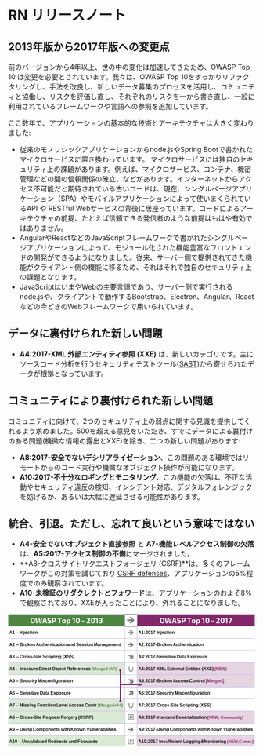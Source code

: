 # RN リリースノート

## 2013年版から2017年版への変更点

前のバージョンから4年以上、世の中の変化は加速してきたため、OWASP Top 10 は変更を必要とされています。我々は、OWASP Top 10をすっかりリファクタリングし、手法を改良し、新しいデータ募集のプロセスを活用し、コミュニティと協働し、リスクを評価し直し、それぞれのリスクを一から書き直し、一般に利用されているフレームワークや言語への参照を追加しています。

ここ数年で、アプリケーションの基本的な技術とアーキテクチャは大きく変わりました:

* 従来のモノリシックアプリケーションからnode.jsやSpring Bootで書かれたマイクロサービスに置き換わっています。 マイクロサービスには独自のセキュリティ上の課題があります。例えば、マイクロサービス、コンテナ、機密管理などの間の信頼関係の確立、などがあります。インターネットからアクセス不可能だと期待されている古いコードは、現在、シングルページアプリケーション（SPA）やモバイルアプリケーションによって使いまくられているAPI や RESTful Webサービスの背後に居座っています。コードによるアーキテクチャの前提、たとえば信頼できる発信者のような前提はもはや有効ではありません。
* AngularやReactなどのJavaScriptフレームワークで書かれたシングルページアプリケーションによって、モジュール化された機能豊富なフロントエンドの開発ができるようになりました。従来、サーバー側で提供されてきた機能がクライアント側の機能に移るため、それはそれで独自のセキュリティ上の課題となります。
* JavaScriptはいまやWebの主要言語であり、サーバー側で実行されるnode.jsや、クライアントで動作するBootstrap、Electron、Angular、Reactなどの今どきのWebフレームワークで用いられています。

## データに裏付けられた新しい問題

* **A4:2017-XML 外部エンティティ参照 (XXE)** は、新しいカテゴリです。主にソースコード分析を行うセキュリティテストツール([SAST](https://www.owasp.org/index.php/Source_Code_Analysis_Tools))から寄せられたデータが根拠となっています。

## コミュニティにより裏付けられた新しい問題

コミュニティに向けて、2つのセキュリティ上の弱点に関する見識を提供してくれるよう求めました。500を超える意見をいただき、すでにデータによる裏付けのある問題(機微な情報の露出とXXE)を除き、二つの新しい問題があります: 

* **A8:2017-安全でないデシリアライゼーション**、この問題のある環境ではリモートからのコード実行や機微なオブジェクト操作が可能になります。
* **A10:2017-不十分なロギングとモニタリング**、この機能の欠落は、不正な活動やセキュリティ違反の検知、インシデント対応、デジタルフォレンジックを妨げるか、あるいは大幅に遅延させる可能性があります。

## 統合、引退。ただし、忘れて良いという意味ではない

* **A4-安全でないオブジェクト直接参照** と **A7-機能レベルアクセス制御の欠落** は、**A5:2017-アクセス制御の不備**にマージされました。
* **A8-クロスサイトリクエストフォージェリ (CSRF)**は、多くのフレームワークがこの対策を講じており [CSRF defenses](https://www.owasp.org/index.php/Cross-Site_Request_Forgery_(CSRF))、アプリケーションの5%程度でのみ観察されています。
* **A10-未検証のリダクレクトとフォワード**は、アプリケーションのおよそ8%で観察されており、XXEが入ったことにより、外れることになりました。

![0x06-release-notes-1](images/0x06-release-notes-1.png)
